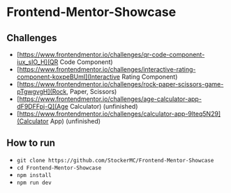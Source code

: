 # Frontend-Mentor-Showcase

## Challenges
- [https://www.frontendmentor.io/challenges/qr-code-component-iux_sIO_H](QR Code Component)
- [https://www.frontendmentor.io/challenges/interactive-rating-component-koxpeBUmI](Interactive Rating Component)
- [https://www.frontendmentor.io/challenges/rock-paper-scissors-game-pTgwgvgH](Rock, Paper, Scissors)
- [https://www.frontendmentor.io/challenges/age-calculator-app-dF9DFFpj-Q](Age Calculator) (unfinished)
- [https://www.frontendmentor.io/challenges/calculator-app-9lteq5N29](Calculator App) (unfinished)

## How to run
- `git clone https://github.com/StockerMC/Frontend-Mentor-Showcase`
- `cd Frontend-Mentor-Showcase`
- `npm install`
- `npm run dev`
